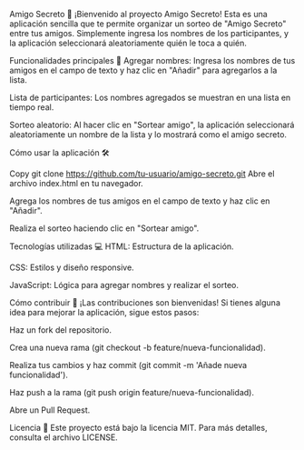 Amigo Secreto 🎁
¡Bienvenido al proyecto Amigo Secreto! Esta es una aplicación sencilla que te permite organizar un sorteo de "Amigo Secreto" entre tus amigos. Simplemente ingresa los nombres de los participantes, y la aplicación seleccionará aleatoriamente quién le toca a quién.

Funcionalidades principales 🚀
Agregar nombres: Ingresa los nombres de tus amigos en el campo de texto y haz clic en "Añadir" para agregarlos a la lista.

Lista de participantes: Los nombres agregados se muestran en una lista en tiempo real.

Sorteo aleatorio: Al hacer clic en "Sortear amigo", la aplicación seleccionará aleatoriamente un nombre de la lista y lo mostrará como el amigo secreto.

Cómo usar la aplicación 🛠️

Copy
git clone https://github.com/tu-usuario/amigo-secreto.git
Abre el archivo index.html en tu navegador.

Agrega los nombres de tus amigos en el campo de texto y haz clic en "Añadir".

Realiza el sorteo haciendo clic en "Sortear amigo".

Tecnologías utilizadas 💻
HTML: Estructura de la aplicación.

CSS: Estilos y diseño responsive.

JavaScript: Lógica para agregar nombres y realizar el sorteo.

Cómo contribuir 🤝
¡Las contribuciones son bienvenidas! Si tienes alguna idea para mejorar la aplicación, sigue estos pasos:

Haz un fork del repositorio.

Crea una nueva rama (git checkout -b feature/nueva-funcionalidad).

Realiza tus cambios y haz commit (git commit -m 'Añade nueva funcionalidad').

Haz push a la rama (git push origin feature/nueva-funcionalidad).

Abre un Pull Request.

Licencia 📄
Este proyecto está bajo la licencia MIT. Para más detalles, consulta el archivo LICENSE.
